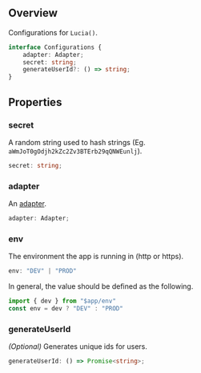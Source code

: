 ## Overview

Configurations for `Lucia()`.

```ts
interface Configurations {
    adapter: Adapter;
    secret: string;
    generateUserId?: () => string;
}
```

## Properties

### secret

A random string used to hash strings (Eg. `aWmJoT0gOdjh2kZc2Zv3BTErb29qQNWEunlj`).

```ts
secret: string;
```

### adapter

An [adapter](/adapters).

```ts
adapter: Adapter;
```

### env

The environment the app is running in (http or https).

```ts
env: "DEV" | "PROD"
```

In general, the value should be defined as the following.

```ts
import { dev } from "$app/env"
const env = dev ? "DEV" : "PROD"
```

### generateUserId

_(Optional)_ Generates unique ids for users.

```ts
generateUserId: () => Promise<string>;
```
